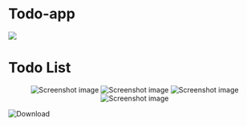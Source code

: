 # Todo-app
<img src="https://play-lh.googleusercontent.com/FtjoizQ5auOuRVHnYfJjHtCOFTGXZHSeiCd8a05r3ND4v71Vmo3WJaZfRvBaF5-FoNM=w240-h480-rw">

<h1>Todo List</h1>

<p align='center'>
<img src="https://play-lh.googleusercontent.com/5nG9gYudDHzDHLnnYrZLlu_i78-XGLAioL-gd8etwmCrfIFORk6xHT3sjWCTpGiR_7s=w526-h296-rw" srcset="https://play-lh.googleusercontent.com/5nG9gYudDHzDHLnnYrZLlu_i78-XGLAioL-gd8etwmCrfIFORk6xHT3sjWCTpGiR_7s=w1052-h592-rw 2x" class="T75of B5GQxf" alt="Screenshot image" itemprop="image" data-screenshot-index="0" jsaction="click:IEAdff" role="button" tabindex="0" load="lazy">
<img src="https://play-lh.googleusercontent.com/bBOxxhCvztU5NWSy_3Mpp7sPCBGiYtvNAaYy0nwhUR6ZKcP2aSSv0-VN2U7RaEor4E2i=w526-h296-rw" srcset="https://play-lh.googleusercontent.com/bBOxxhCvztU5NWSy_3Mpp7sPCBGiYtvNAaYy0nwhUR6ZKcP2aSSv0-VN2U7RaEor4E2i=w1052-h592-rw 2x" class="T75of B5GQxf" alt="Screenshot image" itemprop="image" data-screenshot-index="1" jsaction="click:IEAdff" role="button" tabindex="0" load="lazy">
  <img src="https://play-lh.googleusercontent.com/hRm1TUYD6Pq4vxf3FESP5-shAc9w1XyoN8bpbyIfiSNy3SbfJyao6Ku90iTSR1uMQw=w526-h296-rw" srcset="https://play-lh.googleusercontent.com/hRm1TUYD6Pq4vxf3FESP5-shAc9w1XyoN8bpbyIfiSNy3SbfJyao6Ku90iTSR1uMQw=w1052-h592-rw 2x" class="T75of B5GQxf" alt="Screenshot image" itemprop="image" data-screenshot-index="2" jsaction="click:IEAdff" role="button" tabindex="0" load="lazy">
  <img src="https://play-lh.googleusercontent.com/rzKvsGxL1c6t2uUmWot-bTSzW8HSCca93KjEAbFXzRSkokyrFUrYZ364f1W2yP2Y3bzC=w526-h296-rw" srcset="https://play-lh.googleusercontent.com/rzKvsGxL1c6t2uUmWot-bTSzW8HSCca93KjEAbFXzRSkokyrFUrYZ364f1W2yP2Y3bzC=w1052-h592-rw 2x" class="T75of B5GQxf" alt="Screenshot image" itemprop="image" data-screenshot-index="3" jsaction="click:IEAdff" role="button" tabindex="0" load="lazy">
 </p>

 <img alt="Download" src="https://img.shields.io/badge/download-%2314354C.svg?style=for-the-badge&logo=download&logoColor=white"
      />
      


